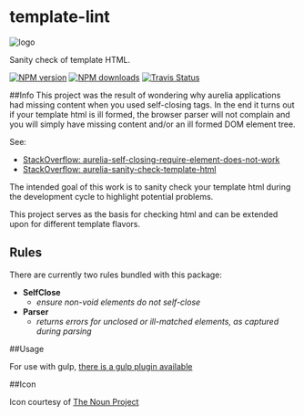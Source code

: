 # template-lint

![logo](https://d30y9cdsu7xlg0.cloudfront.net/png/30843-200.png)

Sanity check of template HTML. 

[![NPM version][npm-image]][npm-url]
[![NPM downloads][npm-downloads]][npm-url]
[![Travis Status][travis-image]][travis-url]

##Info
This project was the result of wondering why aurelia applications had missing content when you used self-closing tags. In the end it turns out if your template html is ill formed, the browser parser will not complain and you will simply have missing content and/or an ill formed DOM element tree. 

See: 
* [StackOverflow: aurelia-self-closing-require-element-does-not-work](http://stackoverflow.com/questions/37300986/aurelia-self-closing-require-element-does-not-work)
* [StackOverflow: aurelia-sanity-check-template-html](http://stackoverflow.com/questions/37322985/aurelia-sanity-check-template-html)

The intended goal of this work is to sanity check your template html during the development cycle to highlight potential problems. 

This project serves as the basis for checking html and can be extended upon for different template flavors. 

## Rules
There are currently two rules bundled with this package:

* **SelfClose** 
  * *ensure non-void elements do not self-close* 
* **Parser**
  * *returns errors for unclosed or ill-matched elements, as captured during parsing*
  
##Usage

For use with gulp, [there is a gulp plugin available](https://github.com/MeirionHughes/gulp-template-lint)
 
  
##Icon

Icon courtesy of [The Noun Project](https://thenounproject.com/)

[npm-url]: https://npmjs.org/package/template-lint
[npm-image]: http://img.shields.io/npm/v/template-lint.svg
[npm-downloads]: http://img.shields.io/npm/dm/template-lint.svg
[travis-url]: https://travis-ci.org/MeirionHughes/template-lint
[travis-image]: https://img.shields.io/travis/MeirionHughes/template-lint/master.svg
